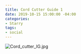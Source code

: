 ```yaml
---
title: Cord Cutter Guide 1
date: 2019-10-15 15:00:00 -04:00
categories:
- Starry
tags:
- social
---
```


![Cord_cutter_IG.jpg](/uploads/Cord_cutter_IG.jpg)